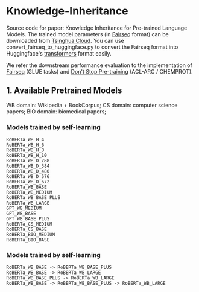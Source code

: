 # Knowledge-Inheritance

Source code for paper: Knowledge Inheritance for Pre-trained Language Models. The trained model parameters (in [Fairseq](https://github.com/pytorch/fairseq) format) can be downloaded from [Tsinghua Cloud](https://cloud.tsinghua.edu.cn/d/aab1777a161545038c01/). You can use convert_fairseq_to_huggingface.py to convert the Fairseq format into Huggingface's [transformers](https://github.com/huggingface/transformers) format easily.

We refer the downstream performance evaluation to the implementation of [Fairseq](https://github.com/pytorch/fairseq) (GLUE tasks) and [Don't Stop Pre-training](https://github.com/allenai/dont-stop-pretraining) (ACL-ARC / CHEMPROT).

## 1. Available Pretrained Models

WB domain: Wikipedia + BookCorpus; CS domain: computer science papers; BIO domain: biomedical papers;

### Models trained by self-learning

```
RoBERTa_WB_H_4
RoBERTa_WB_H_6
RoBERTa_WB_H_8
RoBERTa_WB_H_10
RoBERTa_WB_D_288
RoBERTa_WB_D_384
RoBERTa_WB_D_480
RoBERTa_WB_D_576
RoBERTa_WB_D_672
RoBERTa_WB_BASE
RoBERTa_WB_MEDIUM
RoBERTa_WB_BASE_PLUS
RoBERTa_WB_LARGE
GPT_WB_MEDIUM
GPT_WB_BASE
GPT_WB_BASE_PLUS
RoBERTa_CS_MEDIUM
RoBERTa_CS_BASE
RoBERTa_BIO_MEDIUM
RoBERTa_BIO_BASE
```

### Models trained by self-learning

```
RoBERTa_WB_BASE -> RoBERTa_WB_BASE_PLUS
RoBERTa_WB_BASE -> RoBERTa_WB_LARGE
RoBERTa_WB_BASE_PLUS -> RoBERTa_WB_LARGE
RoBERTa_WB_BASE -> RoBERTa_WB_BASE_PLUS -> RoBERTa_WB_LARGE
```

